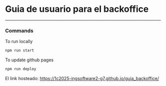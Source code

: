# Guia de usuario para el backoffice

---

### Commands

To run locally

```bash
npm run start
```

To update github pages

```bash
npm run deploy
```

El link hosteado: https://1c2025-ingsoftware2-g7.github.io/guia_backoffice/
